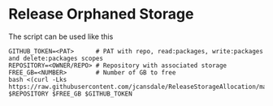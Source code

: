 # Release Orphaned Storage

The script can be used like this

```
GITHUB_TOKEN=<PAT>      # PAT with repo, read:packages, write:packages and delete:packages scopes
REPOSITORY=<OWNER/REPO> # Repository with associated storage
FREE_GB=<NUMBER>        # Number of GB to free
bash <(curl -Lks https://raw.githubusercontent.com/jcansdale/ReleaseStorageAllocation/master/free.sh) $REPOSITORY $FREE_GB $GITHUB_TOKEN
```
